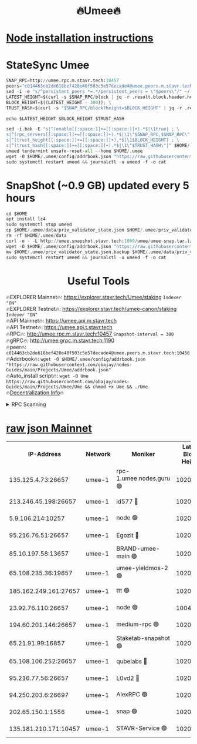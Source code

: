 <h1 align="center"> 🔥Umee🔥</h1>


[Node installation instructions](https://github.com/obajay/nodes-Guides/tree/main/Projects/Umee)
=
# StateSync Umee
```python
SNAP_RPC=http://umee.rpc.m.stavr.tech:10457
peers="c014463cb2de618bef420e40f503c5e57decade4@umee.peers.m.stavr.tech:10456"
sed -i -e "s/^persistent_peers *=.*/persistent_peers = \"$peers\"/" ~/.umee/config/config.toml
LATEST_HEIGHT=$(curl -s $SNAP_RPC/block | jq -r .result.block.header.height); \
BLOCK_HEIGHT=$((LATEST_HEIGHT - 300)); \
TRUST_HASH=$(curl -s "$SNAP_RPC/block?height=$BLOCK_HEIGHT" | jq -r .result.block_id.hash)

echo $LATEST_HEIGHT $BLOCK_HEIGHT $TRUST_HASH

sed -i.bak -E "s|^(enable[[:space:]]+=[[:space:]]+).*$|\1true| ; \
s|^(rpc_servers[[:space:]]+=[[:space:]]+).*$|\1\"$SNAP_RPC,$SNAP_RPC\"| ; \
s|^(trust_height[[:space:]]+=[[:space:]]+).*$|\1$BLOCK_HEIGHT| ; \
s|^(trust_hash[[:space:]]+=[[:space:]]+).*$|\1\"$TRUST_HASH\"|" $HOME/.umee/config/config.toml
umeed tendermint unsafe-reset-all --home $HOME/.umee
wget -O $HOME/.umee/config/addrbook.json "https://raw.githubusercontent.com/obajay/nodes-Guides/main/Projects/Umee/addrbook.json"
sudo systemctl restart umeed && journalctl -u umeed -f -o cat
```
# SnapShot (~0.9 GB) updated every 5 hours
```python
cd $HOME
apt install lz4
sudo systemctl stop umeed
cp $HOME/.umee/data/priv_validator_state.json $HOME/.umee/priv_validator_state.json.backup
rm -rf $HOME/.umee/data
curl -o - -L http://umee.snapshot.stavr.tech:1000/umee/umee-snap.tar.lz4 | lz4 -c -d - | tar -x -C $HOME/.umee --strip-components 2
wget -O $HOME/.umee/config/addrbook.json "https://raw.githubusercontent.com/obajay/nodes-Guides/main/Projects/Umee/addrbook.json"
mv $HOME/.umee/priv_validator_state.json.backup $HOME/.umee/data/priv_validator_state.json
sudo systemctl restart umeed && journalctl -u umeed -f -o cat
```
 <h1 align="center"> Useful Tools</h1>

🔥EXPLORER Mainnet🔥:      https://explorer.stavr.tech/Umee/staking             `Indexer "ON"` \
🔥EXPLORER Testnet🔥:        https://explorer.stavr.tech/umee-canon/staking      `Indexer "ON"` \
🔥API Mainnet🔥:                   https://umee.api.m.stavr.tech \
🔥API Testnet🔥:                     https://umee.api.t.stavr.tech \
🔥RPC🔥:                                   http://umee.rpc.m.stavr.tech:10457                     `Snapshot-interval = 300` \
🔥gRPC🔥:                              http://umee.grpc.m.stavr.tech:1190 \
🔥peer🔥:                     `c014463cb2de618bef420e40f503c5e57decade4@umee.peers.m.stavr.tech:10456` \
🔥Addrbook🔥:    ```wget -O $HOME/.umee/config/addrbook.json "https://raw.githubusercontent.com/obajay/nodes-Guides/main/Projects/Umee/addrbook.json"``` \
🔥Auto_install script🔥: ```wget -O Ume https://raw.githubusercontent.com/obajay/nodes-Guides/main/Projects/Umee/Ume && chmod +x Ume && ./Ume``` \
🔥[Decentralization Info](https://github.com/obajay/StateSync-snapshots/tree/main/Projects/Umee/Decentralization)🔥

<details>
<summary>RPC Scanning</summary>

<h2 align="center"> We scan nodes in real time every 4 hours. And we provide the final result of RPC endpoints.
We cannot influence the operation of these nodes in any way. </h2>


```python
If Voting Power is higher than 0 --> then the Node is a validator of the network and may be subject to attack and be a potential threat to the chain.
```
```python
We marked such validators with a red symbol
```

</details>

[raw json Mainnet](https://rpc-check.umeem.stavr.tech/umeem/rpc-umeem-result.json)
=



<table><tr><th>IP-Address</th><th>Network</th><th>Moniker</th><th>Latest Block Height</th><th>Earliest Block Height</th><th>Catching Up</th><th>Tx Index</th><th>Voting Power</th><th>Scan Time</th></tr><tr><td>135.125.4.73:26657</td><td>umee-1</td><td>rpc-1.umee.nodes.guru 🟢</td><td>10203484</td><td>5167386</td><td>False</td><td>on</td><td>0</td><td>2024-01-19T07:49:08.567966893UTC</td></tr><tr><td>213.246.45.198:26657</td><td>umee-1</td><td>id577 🔴</td><td>10203469</td><td>7100001</td><td>False</td><td>on</td><td>35100605</td><td>2024-01-19T07:47:38.391072605UTC</td></tr><tr><td>5.9.106.214:10257</td><td>umee-1</td><td>node 🟢</td><td>10203480</td><td>7942001</td><td>False</td><td>on</td><td>0</td><td>2024-01-19T07:48:41.362862646UTC</td></tr><tr><td>95.216.76.51:26657</td><td>umee-1</td><td>Egozit 🔴</td><td>10203484</td><td>8262001</td><td>False</td><td>off</td><td>38299517</td><td>2024-01-19T07:49:06.219871002UTC</td></tr><tr><td>85.10.197.58:13657</td><td>umee-1</td><td>BRAND-umee-main 🟢</td><td>10203472</td><td>8427832</td><td>False</td><td>on</td><td>0</td><td>2024-01-19T07:47:56.009215292UTC</td></tr><tr><td>65.108.235.36:19657</td><td>umee-1</td><td>umee-yieldmos-2 🟢</td><td>10203462</td><td>9575548</td><td>False</td><td>on</td><td>0</td><td>2024-01-19T07:46:59.124411400UTC</td></tr><tr><td>185.162.249.161:27657</td><td>umee-1</td><td>ttt 🟢</td><td>10203477</td><td>9733423</td><td>False</td><td>on</td><td>0</td><td>2024-01-19T07:48:23.773930946UTC</td></tr><tr><td>23.92.76.110:26657</td><td>umee-1</td><td>node 🟢</td><td>10046600</td><td>9953901</td><td>False</td><td>on</td><td>0</td><td>2024-01-19T07:49:49.265185225UTC</td></tr><tr><td>194.60.201.146:26657</td><td>umee-1</td><td>medium-rpc 🟢</td><td>10203355</td><td>9984137</td><td>False</td><td>on</td><td>0</td><td>2024-01-19T07:47:45.013685611UTC</td></tr><tr><td>65.21.91.99:16857</td><td>umee-1</td><td>Staketab-snapshot 🟢</td><td>10203474</td><td>9992001</td><td>False</td><td>off</td><td>0</td><td>2024-01-19T07:48:07.114830267UTC</td></tr><tr><td>65.108.106.252:26657</td><td>umee-1</td><td>qubelabs 🔴</td><td>10203472</td><td>10042989</td><td>False</td><td>on</td><td>36767073</td><td>2024-01-19T07:47:56.425978809UTC</td></tr><tr><td>95.216.77.56:26657</td><td>umee-1</td><td>L0vd2 🔴</td><td>10203487</td><td>10103487</td><td>False</td><td>off</td><td>37415808</td><td>2024-01-19T07:49:27.775775035UTC</td></tr><tr><td>94.250.203.6:26697</td><td>umee-1</td><td>AlexRPC 🟢</td><td>10203471</td><td>10132001</td><td>False</td><td>on</td><td>0</td><td>2024-01-19T07:47:51.604680781UTC</td></tr><tr><td>202.65.150.1:1556</td><td>umee-1</td><td>snap 🟢</td><td>10203479</td><td>10198679</td><td>False</td><td>on</td><td>0</td><td>2024-01-19T07:48:36.988255334UTC</td></tr><tr><td>135.181.210.171:10457</td><td>umee-1</td><td>STAVR-Service 🟢</td><td>10203486</td><td>10201001</td><td>False</td><td>on</td><td>0</td><td>2024-01-19T07:49:19.222576499UTC</td></tr></table>

